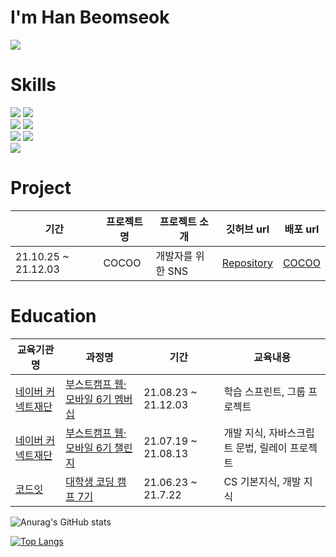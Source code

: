 # I'm Han Beomseok

<a href="mailto:bmtosss@gmail.com"><img src="https://img.shields.io/badge/Gmail-d14836?style=flat-square&logo=Gmail&logoColor=white&link=tls1gy2rms3@gmail.com"/></a>

# Skills

<img src="https://img.shields.io/badge/HTML5-e34f26?style=flat-square&logo=html5&logoColor=white"/></a>
<img src="https://img.shields.io/badge/CSS3-1572B6?style=flat-square&logo=css3&logoColor=white"/></a>
<br>
<img src="https://img.shields.io/badge/TypeScript-3776AB?style=flat-square&logo=Typescript&logoColor=white"/></a>
<img src="https://img.shields.io/badge/JavaScript-f7df1e?style=flat-square&logo=javascript&logoColor=white"/></a>
<br>
<img src="https://img.shields.io/badge/React-61DAFB?style=flat-square&logo=React&logoColor=white"/></a>
<img src="https://img.shields.io/badge/Next-000000?style=flat-square&logo=Next.js&logoColor=white"/></a>
<br>
<img src="https://img.shields.io/badge/Node.js-339933?style=flat-square&logo=Node.js&logoColor=white"/></a>
<br>

# Project

| 기간                | 프로젝트명 | 프로젝트 소개     | 깃허브 url                                                                | 배포 url                                           |
| ------------------- | ---------- | ----------------- | ------------------------------------------------------------------------- | -------------------------------------------------- |
| 21.10.25 ~ 21.12.03 | COCOO      | 개발자를 위한 SNS | <a href='https://github.com/boostcampwm-2021/WEB26-COKIRI'>Repository</a> | <a href="https://cocoo.hyunmin.dev/home">COCOO</a> |

# Education

| 교육기관명                                                 | 과정명                                                                                        | 기간                | 교육내용                                      |
| ---------------------------------------------------------- | --------------------------------------------------------------------------------------------- | ------------------- | --------------------------------------------- |
| <a href="https://www.connect.or.kr/">네이버 커넥트재단</a> | <a href="https://boostcamp.connect.or.kr/program_wm.html">부스트캠프 웹·모바일 6기 멤버십</a> | 21.08.23 ~ 21.12.03 | 학습 스프린트, 그룹 프로젝트                  |
| <a href="https://www.connect.or.kr/">네이버 커넥트재단</a> | <a href="https://boostcamp.connect.or.kr/program_wm.html">부스트캠프 웹·모바일 6기 챌린지</a> | 21.07.19 ~ 21.08.13 | 개발 지식, 자바스크립트 문법, 릴레이 프로젝트 |
| <a href="https://www.codeit.kr/">코드잇</a>                | <a href="https://www.boostcourse.org/study-cs50-2nd/">대학생 코딩 캠프 7기</a>                | 21.06.23 ~ 21.7.22  | CS 기본지식, 개발 지식                        |

![Anurag's GitHub stats](https://github-readme-stats.vercel.app/api?username=beomseok37&show_icons=true&theme=default)

[![Top Langs](https://github-readme-stats.vercel.app/api/top-langs/?username=beomseok37&layout=compact&count_private=true&hide=swift,kotlin)](https://github.com/anuraghazra/github-readme-stats)
